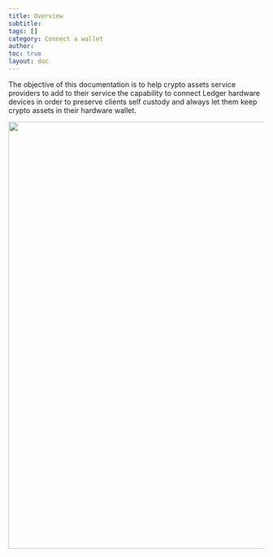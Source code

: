 ```yaml
---
title: Overview
subtitle:
tags: []
category: Connect a wallet
author:
toc: true
layout: doc
---
```


The objective of this documentation is to help crypto assets service providers to add to their service the capability to connect Ledger hardware devices in order to preserve clients self custody and always let them keep crypto assets in their hardware wallet.

<!-- ------------- Image ------------- -->
<div style="text-align:center">
<img width="840" src="../images/overview.png" ></div>
<!-- --------------------------------- -->